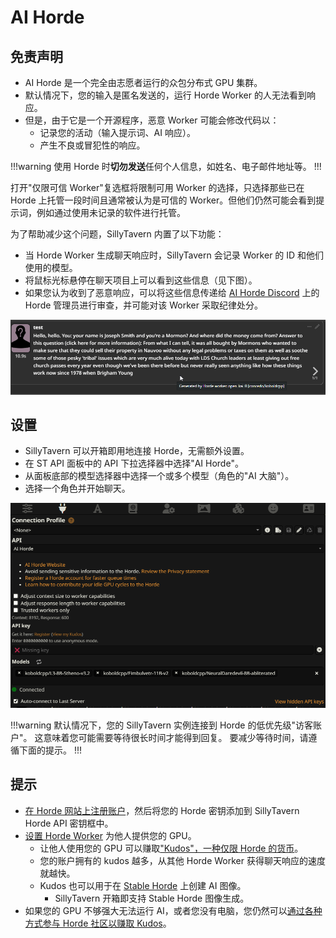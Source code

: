# AI Horde

## 免责声明

- AI Horde 是一个完全由志愿者运行的众包分布式 GPU 集群。
- 默认情况下，您的输入是匿名发送的，运行 Horde Worker 的人无法看到响应。
- 但是，由于它是一个开源程序，恶意 Worker 可能会修改代码以：
  - 记录您的活动（输入提示词、AI 响应）。
  - 产生不良或冒犯性的响应。

!!!warning
使用 Horde 时**切勿发送**任何个人信息，如姓名、电子邮件地址等。
!!!

打开"仅限可信 Worker"复选框将限制可用 Worker 的选择，只选择那些已在 Horde 上托管一段时间且通常被认为是可信的 Worker。但他们仍然可能会看到提示词，例如通过使用未记录的软件进行托管。

为了帮助减少这个问题，SillyTavern 内置了以下功能：

- 当 Horde Worker 生成聊天响应时，SillyTavern 会记录 Worker 的 ID 和他们使用的模型。
- 将鼠标光标悬停在聊天项目上可以看到这些信息（见下图）。
- 如果您认为收到了恶意响应，可以将这些信息传递给 [AI Horde Discord](https://discord.gg/3DxrhksKzn) 上的 Horde 管理员进行审查，并可能对该 Worker 采取纪律处分。

![Horde Worker 信息弹窗](/static/horde-worker.png)

## 设置

- SillyTavern 可以开箱即用地连接 Horde，无需额外设置。
- 在 ST API 面板中的 API 下拉选择器中选择"AI Horde"。
- 从面板底部的模型选择器中选择一个或多个模型（角色的"AI 大脑"）。
- 选择一个角色并开始聊天。

![ST Kobold Horde API 连接面板](/static/horde-config.png)

!!!warning
默认情况下，您的 SillyTavern 实例连接到 Horde 的低优先级"访客账户"。
这意味着您可能需要等待很长时间才能得到回复。
要减少等待时间，请遵循下面的提示。
!!!

## 提示

- [在 Horde 网站上注册账户](https://aihorde.net/register)，然后将您的 Horde 密钥添加到 SillyTavern Horde API 密钥框中。
- [设置 Horde Worker](https://github.com/Haidra-Org/AI-Horde-Worker#readme) 为他人提供您的 GPU。
  - 让他人使用您的 GPU 可以赚取["Kudos"，一种仅限 Horde 的货币](https://github.com/Haidra-Org/AI-Horde/blob/main/FAQ.md#kudos)。
  - 您的账户拥有的 kudos 越多，从其他 Horde Worker 获得聊天响应的速度就越快。
  - Kudos 也可以用于在 [Stable Horde](https://stablehorde.net) 上创建 AI 图像。
    - SillyTavern 开箱即支持 Stable Horde 图像生成。
- 如果您的 GPU 不够强大无法运行 AI，或者您没有电脑，您仍然可以[通过各种方式参与 Horde 社区以赚取 Kudos](https://github.com/Haidra-Org/AI-Horde/blob/main/FAQ.md#i-dont-have-a-powerful-gpu-how-can-i-get-kudos)。
